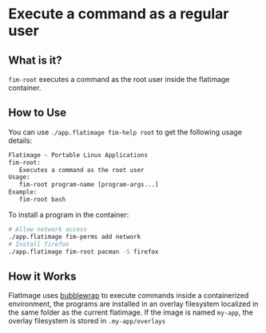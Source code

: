# Execute a command as a regular user

## What is it?

`fim-root` executes a command as the root user inside the flatimage container.

## How to Use

You can use `./app.flatimage fim-help root` to get the following usage details:

```txt
Flatimage - Portable Linux Applications
fim-root:
   Executes a command as the root user
Usage:
   fim-root program-name [program-args...]
Example:
   fim-root bash
```

To install a program in the container:

```bash
# Allow network access
./app.flatimage fim-perms add network
# Install firefox
./app.flatimage fim-root pacman -S firefox
```

## How it Works

FlatImage uses [bubblewrap](https://github.com/containers/bubblewrap) to execute
commands inside a containerized environment, the programs are installed in an
overlay filesystem localized in the same folder as the current flatimage. If the
image is named `my-app`, the overlay filesystem is stored in `.my-app/overlays`
